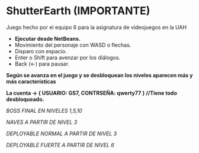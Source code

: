 # ShutterEarth (IMPORTANTE)

Juego hecho por el equipo 6 para la asignatura de videojuegos en la UAH

* **Ejecutar desde NetBeans.**
* Movimiento del personaje con WASD o flechas.
* Disparo con espacio.
* Enter o Shift para avenzar por los diálogos.
* Back (<-) para pausar.

**Según se avanza en el juego y se desbloquean los niveles aparecen más y más características**

**La cuenta ->
{
  USUARIO: GS7,
  CONTRSEÑA: qwerty77
} //Tiene todo desbloqueado.**



*BOSS FINAL EN NIVELES 1,5,10*

*NAVES A PARTIR DE NIVEL 3*

*DEPLOYABLE NORMAL A PARTIR DE NIVEL 3*

*DEPLOYABLE FUERTE A PARTIR DE NIVEL 6*

